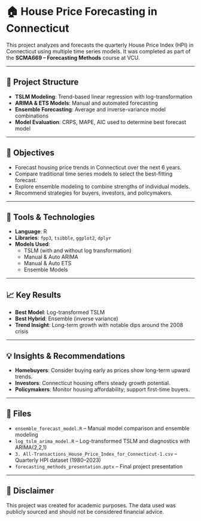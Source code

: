 # 🏠 House Price Forecasting in Connecticut

This project analyzes and forecasts the quarterly House Price Index (HPI) in Connecticut using multiple time series models. It was completed as part of the **SCMA669 – Forecasting Methods** course at VCU.

---

## 📁 Project Structure

- **TSLM Modeling**: Trend-based linear regression with log-transformation
- **ARIMA & ETS Models**: Manual and automated forecasting
- **Ensemble Forecasting**: Average and inverse-variance model combinations
- **Model Evaluation**: CRPS, MAPE, AIC used to determine best forecast model

---

## 🎯 Objectives

- Forecast housing price trends in Connecticut over the next 6 years.
- Compare traditional time series models to select the best-fitting forecast.
- Explore ensemble modeling to combine strengths of individual models.
- Recommend strategies for buyers, investors, and policymakers.

---

## 🔧 Tools & Technologies

- **Language**: R
- **Libraries**: `fpp3`, `tsibble`, `ggplot2`, `dplyr`
- **Models Used**:
  - TSLM (with and without log transformation)
  - Manual & Auto ARIMA
  - Manual & Auto ETS
  - Ensemble Models

---

## 📈 Key Results

- **Best Model**: Log-transformed TSLM
- **Best Hybrid**: Ensemble (inverse variance)
- **Trend Insight**: Long-term growth with notable dips around the 2008 crisis

---

## 💡 Insights & Recommendations

- **Homebuyers**: Consider buying early as prices show long-term upward trends.
- **Investors**: Connecticut housing offers steady growth potential.
- **Policymakers**: Monitor housing affordability; support first-time buyers.

---

## 📂 Files

- `ensemble_forecast_model.R` – Manual model comparison and ensemble modeling
- `log_tslm_arima_model.R` – Log-transformed TSLM and diagnostics with ARIMA(2,2,1)
- `3. All-Transactions_House_Price_Index_for_Connecticut-1.csv` – Quarterly HPI dataset (1980–2023)
- `forecasting_methods_presentation.pptx` – Final project presentation

---

## 📌 Disclaimer

This project was created for academic purposes. The data used was publicly sourced and should not be considered financial advice.

